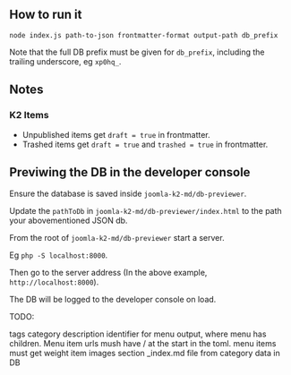 ## How to run it

`node index.js path-to-json frontmatter-format output-path db_prefix`

Note that the full DB prefix must be given for `db_prefix`, including the trailing underscore, eg `xp0hq_`.

## Notes

### K2 Items

* Unpublished items get `draft = true` in frontmatter.
* Trashed items get `draft = true` and `trashed = true` in frontmatter.

## Previwing the DB in the developer console

Ensure the database is saved inside `joomla-k2-md/db-previewer`.

Update the `pathToDb` in `joomla-k2-md/db-previewer/index.html` to the path your abovementioned JSON db.

From the root of `joomla-k2-md/db-previewer` start a server.

Eg `php -S localhost:8000`.

Then go to the server address (In the above example, `http://localhost:8000`).

The DB will be logged to the developer console on load.


TODO:

tags
category description
identifier for menu output, where menu has children.
Menu item urls mush have / at the start in the toml.
menu items must get weight
item images
section _index.md file from category data in DB
